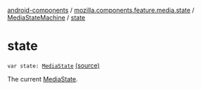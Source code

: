 [android-components](../../index.md) / [mozilla.components.feature.media.state](../index.md) / [MediaStateMachine](index.md) / [state](./state.md)

# state

`var state: `[`MediaState`](../-media-state/index.md) [(source)](https://github.com/mozilla-mobile/android-components/blob/master/components/feature/media/src/main/java/mozilla/components/feature/media/state/MediaStateMachine.kt#L30)

The current [MediaState](../-media-state/index.md).

